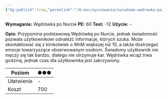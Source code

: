 ```yaml
---
{"dg-publish":true,"permalink":"/6-moc/wyczuwanie/swiadoma-wedrowka-po-nurcie/","dgPassFrontmatter":true}
---
```


**Wymagania:** Wędrówka po Nurcie
**PE:** 60
**Test:** -12
**Użycie:** -

**Opis:** Przypomina podstawową Wędrówkę po Nurcie, jednak świadomość pozwala użytkownikowi odnaleźć informacje, których szuka. Może skontaktować się z kimkolwiek o WnM większej niż 10, a także dostrzegać emocje towarzyszące obserwowanym osobom. Świadomy użytkownik nie męczy się tak bardzo, dlatego nie otrzymuje kar. Wędrówka wciąż trwa godzinę, jednak czas dla użytkownika jest zakrzywiony.

| Poziom     | ●●● |
| ---------- | --- |
| Ułatwienie | -   |
| Koszt      | 700 |